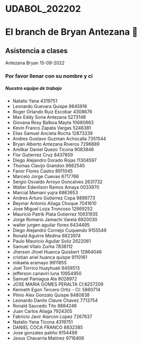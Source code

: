# UDABOL_202202
# El branch de Bryan Antezana 🍕

## Asistencia a clases
Antezana Bryan 15-09-2022

### Por favor llenar con su nombre y ci
##### Nuestro equipo de trabajo
- Natalio Yana 4319751
- Leonardo Guevara Quispe 9845916
- Roger Orlando Ruiz Escobar 4308676
- Max Eddy Soria Antezana 5273148
- Giovana Rosy Balboa Mayta 10680663
- Kevin Franco Zapata Vargas 5246381
- Elias Samuel Ancieta Rocha 12873339
- Andres Gustavo Guzman Achocalla 7351544
- Bryan Alberto Antezana Riveros 7296889
- Amilkar Daniel Quezo Ticona 9083846
- Flor Gutierrez Cruz 8437859
- Diego Alejandro Dorado Rojas 11304597
- Thomas Clavijo Grandon 9682545
- Fanor Flores Castro 8911045
- Marcelo Jorge Cuevas 6717766
- Sergio Osvaldo Arroyo Goncalves 2631732
- Walter Edenilson Ramos Amaya 0033970
- Marcial Mamani yujra 6863653
- Andres Arturo Gutierrez Copa 9899773
- Beymar Antonio Aliaga Choque 7041610
- Jose Miguel Loza Troncoso 12669252
- Mauricio Patrik Plata Gutierrez 10931935
- Jorge Romario Jamachi Varela 6920030
- walter jurgen aguilar flores 6434495
- Diego Alejandro Cornejo Cuquendo 9155549
- Ronald Aguirre Medina 6823974
- Paulo Mauricio Aguilar Soliz 2622061
- Samuel Vilalo Zurita 7838112
- Jherson Jhoel Huanca Quisbert 12864046
- cristian ariel huanca quispe 9110161
- mikaela aramayo 9911855
- Joel Torrico Huayhuati 9459513
- jefferson canaviri luna 10954950
- Samuel Paniagua Ala 8028972
- JOSE MARIA GOMES PERALTA CI:8257209
- Kenneth Egon Tercero Ortiz - CI: 5860714
- Plinio Alex Gonzalo Quispe 8480838
- Leonardo Danilo Claure Chavez 7713754
- Ronald Saucedo Tito 8884246
- Juan Carlos Aliaga 7924305
- Fabricio Javir Alarcon Lopez 7267637
- Natalio Yana Ticona 4319751
- DANIEL COCA FRANCO 8832385
- Jose gonzales patiño 9154499
- Jesus Chavarria Matinez 9716406 
